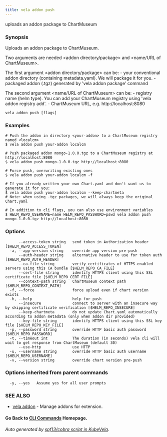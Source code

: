 ```yaml
---
title: vela addon push
---
```


uploads an addon package to ChartMuseum

### Synopsis

Uploads an addon package to ChartMuseum.

Two arguments are needed <addon directory/package> and <name/URL of ChartMuseum>.

The first argument <addon directory/package> can be:
	- your conventional addon directory (containing metadata.yaml). We will package it for you.
	- packaged addon (.tgz) generated by 'vela addon package' command

The second argument <name/URL of ChartMuseum> can be:
	- registry name (helm type). You can add your ChartMuseum registry using 'vela addon registry add'.
	- ChartMuseum URL, e.g. http://localhost:8080

```
vela addon push [flags]
```

### Examples

```
# Push the addon in directory <your-addon> to a ChartMuseum registry named <localcm>
$ vela addon push your-addon localcm

# Push packaged addon mongo-1.0.0.tgz to a ChartMuseum registry at http://localhost:8080
$ vela addon push mongo-1.0.0.tgz http://localhost:8080

# Force push, overwriting existing ones
$ vela addon push your-addon localcm -f

# If you already written your own Chart.yaml and don't want us to generate it for you:
$ vela addon push your-addon localcm --keep-chartmeta
# Note: when using .tgz packages, we will always keep the original Chart.yaml

# In addition to cli flags, you can also use environment variables
$ HELM_REPO_USERNAME=name HELM_REPO_PASSWORD=pswd vela addon push mongo-1.0.0.tgz http://localhost:8080
```

### Options

```
      --access-token string   send token in Authorization header [$HELM_REPO_ACCESS_TOKEN]
  -a, --app-version string    override app version pre-push
      --auth-header string    alternative header to use for token auth [$HELM_REPO_AUTH_HEADER]
      --ca-file string        verify certificates of HTTPS-enabled servers using this CA bundle [$HELM_REPO_CA_FILE]
      --cert-file string      identify HTTPS client using this SSL certificate file [$HELM_REPO_CERT_FILE]
      --context-path string   ChartMuseum context path [$HELM_REPO_CONTEXT_PATH]
  -f, --force                 force upload even if chart version exists
  -h, --help                  help for push
      --insecure              connect to server with an insecure way by skipping certificate verification [$HELM_REPO_INSECURE]
      --keep-chartmeta        do not update Chart.yaml automatically according to addon metadata (only when addon dir provided)
      --key-file string       identify HTTPS client using this SSL key file [$HELM_REPO_KEY_FILE]
  -p, --password string       override HTTP basic auth password [$HELM_REPO_PASSWORD]
  -t, --timeout int           The duration (in seconds) vela cli will wait to get response from ChartMuseum (default 30)
      --use-http              use HTTP
  -u, --username string       override HTTP basic auth username [$HELM_REPO_USERNAME]
  -v, --version string        override chart version pre-push
```

### Options inherited from parent commands

```
  -y, --yes   Assume yes for all user prompts
```

### SEE ALSO

* [vela addon](vela_addon)	 - Manage addons for extension.

#### Go Back to [CLI Commands](vela) Homepage.


###### Auto generated by [spf13/cobra script in KubeVela](https://github.com/kubevela/kubevela/tree/master/hack/docgen).
